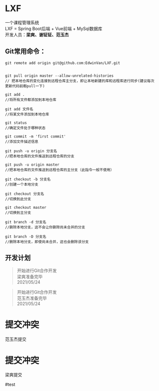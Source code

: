 # LXF
一个课程管理系统  
LXF = Spring Boot后端 + Vue前端 + MySql数据库  
开发人员：**梁爽、谢钲钲、范玉杰**


## Git常用命令：

```
git remote add origin git@github.com:EdwinVan/LXF.git


git pull origin master --allow-unrelated-histories 
// 把本地仓库的变化连接到远程仓库主分支，即让本地新建的库和远程库进行同步(建议每次更新代码前都pull一下)

git add . 
//将所有文件都添加到本地仓库

git add 文件名 
//将某文件添加到本地仓库

git status  
//确定文件处于哪种状态

git commit -m 'first commit' 
//添加文件描述信息

git push -u origin 分支名 
//把本地仓库的文件推送到远程仓库的分支

git push -u origin master 
//把本地仓库的文件推送到远程仓库的主分支（此指令一般不使用）

git checkout -b 分支名
//创建一个本地分支

git checkout 分支名 
//切换到此分支

git checkout master 
//切换到主分支

git branch -d 分支名 
//删除本地分支，这不会让你删除尚未合并的分支

git branch -D 分支名 
//删除本地分支，即使尚未合并，这也会删除该分支
```



## 开发计划

>开始进行Git合作开发  
梁爽准备完毕  
2021/05/24


>开始进行Git合作开发  
范玉杰准备完毕  
2021/05/24  


# 提交冲突
范玉杰提交

# 提交冲突
梁爽提交

#test
